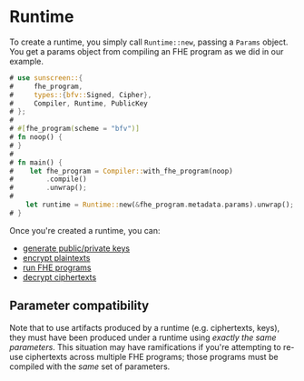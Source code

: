 # Runtime
To create a runtime, you simply call `Runtime::new`, passing a `Params` object. You get a params object from compiling an FHE program as we did in our example.

```rust
# use sunscreen::{
#     fhe_program,
#     types::{bfv::Signed, Cipher},
#     Compiler, Runtime, PublicKey
# };
#
# #[fhe_program(scheme = "bfv")]
# fn noop() {
# }
#
# fn main() {
#    let fhe_program = Compiler::with_fhe_program(noop)
#        .compile()
#        .unwrap();
#
    let runtime = Runtime::new(&fhe_program.metadata.params).unwrap();
# }
```

Once you're created a runtime, you can:
* [generate public/private keys](./key_generation.md)
* [encrypt plaintexts](./encryption.md)
* [run FHE programs](./running_fhe_programs.md)
* [decrypt ciphertexts](./decryption.md)

## Parameter compatibility
Note that to use artifacts produced by a runtime (e.g. ciphertexts, keys), they must have been produced under a runtime using *exactly the same parameters*. This situation may have ramifications if you're attempting to re-use ciphertexts across multiple FHE programs; those programs must be compiled with the *same* set of parameters.